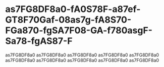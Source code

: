 # as7FG8DF8a0-fA0S78F-a87ef-GT8F70Gaf-08as7g-fA8S70-FGa870-fgSA7F08-GA-f780asgF-Sa78-fgAS87-F
as7FG8DF8a0  as7FG8DF8a0 as7FG8DF8a0 as7FG8DF8a0 as7FG8DF8a0 as7FG8DF8a0 as7FG8DF8a0 as7FG8DF8a0 as7FG8DF8a0 as7FG8DF8a0 
